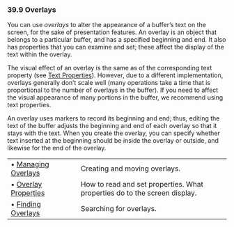 

### 39.9 Overlays

You can use *overlays* to alter the appearance of a buffer’s text on the screen, for the sake of presentation features. An overlay is an object that belongs to a particular buffer, and has a specified beginning and end. It also has properties that you can examine and set; these affect the display of the text within the overlay.

The visual effect of an overlay is the same as of the corresponding text property (see [Text Properties](Text-Properties.html)). However, due to a different implementation, overlays generally don’t scale well (many operations take a time that is proportional to the number of overlays in the buffer). If you need to affect the visual appearance of many portions in the buffer, we recommend using text properties.

An overlay uses markers to record its beginning and end; thus, editing the text of the buffer adjusts the beginning and end of each overlay so that it stays with the text. When you create the overlay, you can specify whether text inserted at the beginning should be inside the overlay or outside, and likewise for the end of the overlay.

|                                                 |    |                                                                           |
| :---------------------------------------------- | -- | :------------------------------------------------------------------------ |
| • [Managing Overlays](Managing-Overlays.html)   |    | Creating and moving overlays.                                             |
| • [Overlay Properties](Overlay-Properties.html) |    | How to read and set properties. What properties do to the screen display. |
| • [Finding Overlays](Finding-Overlays.html)     |    | Searching for overlays.                                                   |
